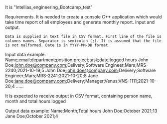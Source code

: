 It is "Intellias_engineering_Bootcamp_test"

Requirements.
  It is needed to create a console C++ application which would take time report of all employees and generate monthly report. Input and output.
  
	Data is supplied in text file in CSV format. First line of the file is columns names. Separator is semicolon (;). It is assumed that the file is not malformed. Date is in YYYY-MM-DD format.
 
  Input data example:
    Name;email;department;position;project;task;date;logged hours
    John Doe;john.doe@company.com;Delivery;Software Engineer;Mars;MRS-2240;2021-10-19;5
    John Doe;john.doe@company.com;Delivery;Software Engineer;Mars;MRS-2241;2021-10-20;8
    Jane Doe;jane.doe@company.com;Delivery;Manager;Venus;VNS-1111;2021-10-20;4
    ......
		
It is expected to receive output in CSV format, containing person name, month and total hours logged

  Output data example:
    Name;Month;Total hours
    John Doe;October 2021;13
    Jane Doe;October 2021;4

